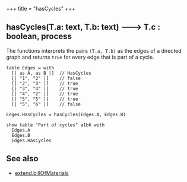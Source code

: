 +++
title = "hasCycles"
+++

## hasCycles(T.a: text, T.b: text) 🡒 T.c : boolean, process

The functions interprets the pairs `(T.a, T.b)` as the edges of a directed graph and returns `true` for every edge that is part of a cycle.

```envision
table Edges = with 
  [| as A, as B |]  // HasCycles
  [| "1", "2" |]    // false
  [| "2", "3" |]    // true
  [| "3", "4" |]    // true
  [| "4", "2" |]    // true
  [| "5", "5" |]    // true
  [| "5", "6" |]    // false

Edges.HasCycles = hasCycles(Edges.A, Edges.B)

show table "Part of cycles" a1b6 with
  Edges.A
  Edges.B
  Edges.HasCycles
```

## See also

* [extend.billOfMaterials](../../def/extend.billofmaterials/)
